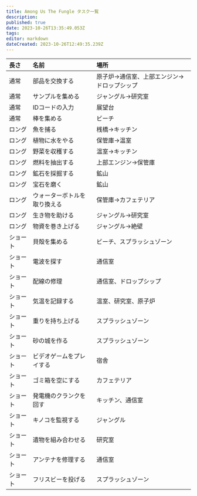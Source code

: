 ```yaml
---
title: Among Us The Fungle タスク一覧
description: 
published: true
date: 2023-10-26T13:35:49.053Z
tags: 
editor: markdown
dateCreated: 2023-10-26T12:49:35.239Z
---
```



|長さ|名前|場所|
|:--|:--|:--|
|通常|部品を交換する|原子炉→通信室、上部エンジン→ドロップシップ|
|通常|サンプルを集める|ジャングル→研究室|
|通常|IDコードの入力|展望台|
|通常|棒を集める|ビーチ|
|ロング|魚を捕る|桟橋→キッチン|
|ロング|植物に水をやる|保管庫→温室|
|ロング|野菜を収穫する|温室→キッチン|
|ロング|燃料を抽出する|上部エンジン→保管庫|
|ロング|鉱石を採掘する|鉱山|
|ロング|宝石を磨く|鉱山|
|ロング|ウォーターボトルを取り換える|保管庫→カフェテリア|
|ロング|生き物を助ける|ジャングル→研究室|
|ロング|物資を巻き上げる|ジャングル→絶壁|
|ショート|貝殻を集める|ビーチ、スプラッシュゾーン|
|ショート|電波を探す|通信室|
|ショート|配線の修理|通信室、ドロップシップ|
|ショート|気温を記録する|温室、研究室、原子炉|
|ショート|重りを持ち上げる|スプラッシュゾーン|
|ショート|砂の城を作る|スプラッシュゾーン|
|ショート|ビデオゲームをプレイする|宿舎|
|ショート|ゴミ箱を空にする|カフェテリア|
|ショート|発電機のクランクを回す|キッチン、通信室|
|ショート|キノコを監視する|ジャングル|
|ショート|遺物を組み合わせる|研究室|
|ショート|アンテナを修理する|通信室|
|ショート|フリスビーを投げる|スプラッシュゾーン|
